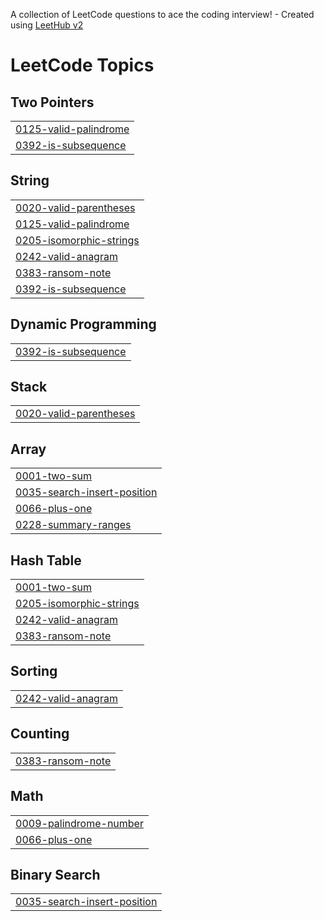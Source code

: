 A collection of LeetCode questions to ace the coding interview! - Created using [LeetHub v2](https://github.com/arunbhardwaj/LeetHub-2.0)
<!---LeetCode Topics Start-->
# LeetCode Topics
## Two Pointers
|  |
| ------- |
| [0125-valid-palindrome](https://github.com/DAVIDts11/LeetCode/tree/master/0125-valid-palindrome) |
| [0392-is-subsequence](https://github.com/DAVIDts11/LeetCode/tree/master/0392-is-subsequence) |
## String
|  |
| ------- |
| [0020-valid-parentheses](https://github.com/DAVIDts11/LeetCode/tree/master/0020-valid-parentheses) |
| [0125-valid-palindrome](https://github.com/DAVIDts11/LeetCode/tree/master/0125-valid-palindrome) |
| [0205-isomorphic-strings](https://github.com/DAVIDts11/LeetCode/tree/master/0205-isomorphic-strings) |
| [0242-valid-anagram](https://github.com/DAVIDts11/LeetCode/tree/master/0242-valid-anagram) |
| [0383-ransom-note](https://github.com/DAVIDts11/LeetCode/tree/master/0383-ransom-note) |
| [0392-is-subsequence](https://github.com/DAVIDts11/LeetCode/tree/master/0392-is-subsequence) |
## Dynamic Programming
|  |
| ------- |
| [0392-is-subsequence](https://github.com/DAVIDts11/LeetCode/tree/master/0392-is-subsequence) |
## Stack
|  |
| ------- |
| [0020-valid-parentheses](https://github.com/DAVIDts11/LeetCode/tree/master/0020-valid-parentheses) |
## Array
|  |
| ------- |
| [0001-two-sum](https://github.com/DAVIDts11/LeetCode/tree/master/0001-two-sum) |
| [0035-search-insert-position](https://github.com/DAVIDts11/LeetCode/tree/master/0035-search-insert-position) |
| [0066-plus-one](https://github.com/DAVIDts11/LeetCode/tree/master/0066-plus-one) |
| [0228-summary-ranges](https://github.com/DAVIDts11/LeetCode/tree/master/0228-summary-ranges) |
## Hash Table
|  |
| ------- |
| [0001-two-sum](https://github.com/DAVIDts11/LeetCode/tree/master/0001-two-sum) |
| [0205-isomorphic-strings](https://github.com/DAVIDts11/LeetCode/tree/master/0205-isomorphic-strings) |
| [0242-valid-anagram](https://github.com/DAVIDts11/LeetCode/tree/master/0242-valid-anagram) |
| [0383-ransom-note](https://github.com/DAVIDts11/LeetCode/tree/master/0383-ransom-note) |
## Sorting
|  |
| ------- |
| [0242-valid-anagram](https://github.com/DAVIDts11/LeetCode/tree/master/0242-valid-anagram) |
## Counting
|  |
| ------- |
| [0383-ransom-note](https://github.com/DAVIDts11/LeetCode/tree/master/0383-ransom-note) |
## Math
|  |
| ------- |
| [0009-palindrome-number](https://github.com/DAVIDts11/LeetCode/tree/master/0009-palindrome-number) |
| [0066-plus-one](https://github.com/DAVIDts11/LeetCode/tree/master/0066-plus-one) |
## Binary Search
|  |
| ------- |
| [0035-search-insert-position](https://github.com/DAVIDts11/LeetCode/tree/master/0035-search-insert-position) |
<!---LeetCode Topics End-->